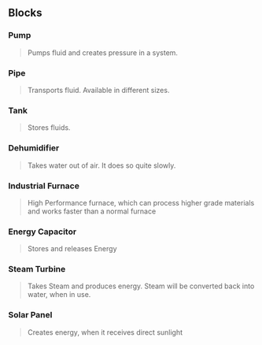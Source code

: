 ## Blocks

### Pump
>Pumps fluid and creates pressure in a system.

### Pipe
>Transports fluid. Available in different sizes.

### Tank
>Stores fluids.

### Dehumidifier
>Takes water out of air. It does so quite slowly.

### Industrial Furnace
>High Performance furnace, which can process higher grade materials and works faster than a normal
furnace

### Energy Capacitor
>Stores and releases Energy

### Steam Turbine
>Takes Steam and produces energy. Steam will be converted back into water, when in use.

### Solar Panel
>Creates energy, when it receives direct sunlight
